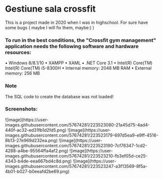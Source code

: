 <h1>Gestiune sala crossfit</h1>

This is a project made in 2020 when I was in highschool. For sure have some  bugs ( maybe I will fix them, maybe:) )

<h3>To run in the best conditions, the "Crossfit gym management" application needs the following software and hardware resources:</h3>
•	Windows 8/8.1/10
•	XAMPP
•	XAML
•	.NET Core 3.1
•	Intel(R) Core(TM)  Intel(R) Core(TM) i5-8300H
•	Internal memory: 2048 MB RAM
•	External memory:  256 MB

<h3>Note</h3>
The SQL code to create the database was not loaded!

<h3>Screenshots:</h3>
![image](https://user-images.githubusercontent.com/57674281/223523080-21a45d75-4ad4-440f-ac32-ed31fb1d2fd5.png)
![image](https://user-images.githubusercontent.com/57674281/223523179-697d5ea9-e9ff-4516-8b13-27e969d232ea.png)
![image](https://user-images.githubusercontent.com/57674281/223523190-7cf76347-1cd2-4288-a4be-95564ffa4af2.png)
![image](https://user-images.githubusercontent.com/57674281/223523210-fb3ef05d-ce25-4343-b4de-eea667bd4c8d.png)
![image](https://user-images.githubusercontent.com/57674281/223523247-a3f13569-8f5a-4b01-b027-b0eeafd2be69.png)
